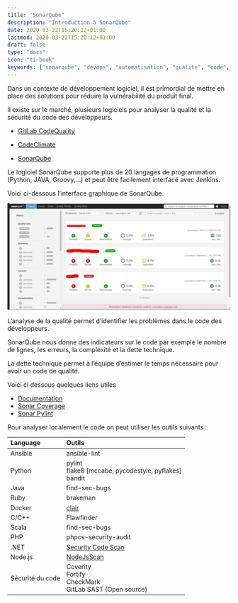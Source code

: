 ```yaml
---
title: "SonarQube"
description: "Introduction à SonarQube"
date: 2020-03-22T15:20:12+01:00
lastmod: 2020-03-22T15:20:12+01:00
draft: false
type: "docs"
icon: "ti-book"
keywords: ["sonarqube", "devops", "automatisation", "qualite", "code", "securite"]
---
```


Dans un contexte de développement logiciel, il est primordial de mettre en place des solutions pour réduire la vulnérabilité du produit final.

Il existe sur le marché, plusieurs logiciels pour analyser la qualité et la sécurité du code des développeurs.

* [GitLab CodeQuality](https://gitlab.com/gitlab-org/security-products/codequality)

* [CodeClimate](https://docs.codeclimate.com/docs/list-of-engines)

* [SonarQube](https://www.sonarqube.org/)

Le logiciel SonarQube supporte plus de 20 langages de programmation (Python, JAVA, Groovy,…) et peut être facilement interfacé avec Jenkins.

Voici ci-dessous l’interface graphique de SonarQube.

![SonarQube](sonarqube.png)

L’analyse de la qualité permet d’identifier les problèmes dans le code des développeurs. 

SonarQube nous donne des indicateurs sur le code par exemple le nombre de lignes, les erreurs, la complexité et la dette technique. 

La dette technique permet à l’équipe d’estimer le temps nécessaire pour avoir un code de qualité.

Voici ci dessous quelques liens utiles

* [Documentation](https://www.sonarqube.org/)
* [Sonar Coverage](https://docs.sonarqube.org/display/PLUG/Python+Coverage+Results+Import)
* [Sonar Pylint](https://docs.sonarqube.org/display/PLUG/Pylint+Report)

Pour analyser localement le code on peut utiliser les outils suivants :

|  Language | Outils |
| :------ |  :------------ |
| Ansible  | ansible-lint    |
| Python   |  pylint <br/> flake8 [mccabe, pycodestyle, pyflakes] <br/> bandit|
| Java |  find-sec-bugs |
| Ruby | brakeman |
| Docker | [clair](https://github.com/coreos/clair) |
| C/C++ | Flawfinder |
| Scala | find-sec-bugs |
| PHP | phpcs-security-audit |
| .NET | [Security Code Scan](https://security-code-scan.github.io/) |
| Node.js | [NodeJsScan](https://github.com/ajinabraham/NodeJsScan) |
| Sécurité du code | Coverity <br/> Fortify <br/> CheckMark <br/> GitLab SAST (Open source) |